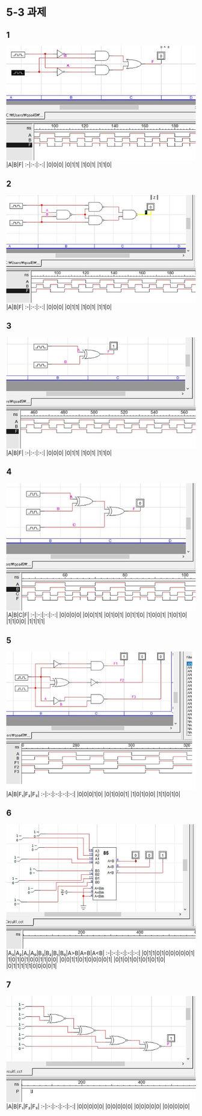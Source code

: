 # 5-3 과제
## 1
![1](/img5/1.JPG)
|A|B|F|
:-|:-:|:-:|
|0|0|0|
|0|1|1|
|1|0|1|
|1|1|0|
## 2
![1](/img5/2.JPG)
|A|B|F|
:-|:-:|:-:|
|0|0|0|
|0|1|1|
|1|0|1|
|1|1|0|

## 3
![1](/img5/3.JPG)
|A|B|F|
:-|:-:|:-:|
|0|0|0|
|0|1|1|
|1|0|1|
|1|1|0|
## 4
![1](/img5/4.JPG)
|A|B|C|F|
:-|:-:|:-:|:-:|
|0|0|0|0|
|0|0|1|1|
|0|1|0|1|
|0|1|1|0|
|1|0|0|1|
|1|0|1|0|
|1|1|0|0|
|1|1|1|1|

## 5
![1](/img5/5.JPG)
|A|B|F₁|F₂|F₃|
:-|:-:|:-:|:-:|:-:|
|0|0|0|1|0|
|0|1|0|0|1|
|1|0|1|0|0|
|1|1|0|1|0|

## 6
![1](/img5/6.JPG)
|A₃|A₂|A₁|A₀|B₃|B₂|B₁|B₀|A>B|A=B|A<B|
:-|:-:|:-:|:-:|:-:|
|0|1|1|0|1|0|0|0|0|0|1|
|1|0|1|0|1|0|0|1|1|0|0|
|0|0|1|1|0|1|0|0|0|0|1|
|0|1|0|1|0|1|0|1|0|1|0|
|0|1|1|1|1|1|0|0|0|0|1|

## 7
![1](/img5/7.JPG)
|A|B|F₁|F₂|F₃|
:-|:-:|:-:|:-:|:-:|
|0|0|0|0|0|
|0|0|0|0|0|
|0|0|0|0|0|
|0|0|0|0|0|

